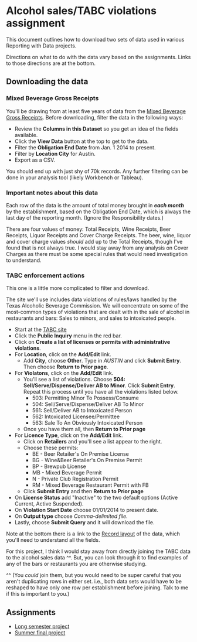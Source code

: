 # Alcohol sales/TABC violations assignment

This document outlines how to download two sets of data used in various Reporting with Data projects.

Directions on what to do with the data vary based on the assignments. Links to those directions are at the bottom.

## Downloading the data

### Mixed Beverage Gross Receipts

You'll be drawing from at least five years of data from the [Mixed Beverage Gross Receipts](https://data.texas.gov/Government-and-Taxes/Mixed-Beverage-Gross-Receipts/naix-2893). Before downloading, filter the data in the following ways:

- Review the **Columns in this Dataset** so you get an idea of the fields available.
- Click the **View Data** button at the top to get to the data.
- Filter the **Obligation End Date** from Jan. 1 2014 to present.
- Filter by **Location City** for Austin.
- Export as a CSV.

You should end up with just shy of 70k records. Any further filtering can be done in your analysis tool (likely Workbench or Tableau).

### Important notes about this data

Each row of the data is the amount of total money brought in **_each month_** by the establishment, based on the Obligation End Date, which is always the last day of the reporting month. (Ignore the Responsibility dates.)

There are four values of money: Total Receipts, Wine Receipts, Beer Receipts, Liquor Receipts and Cover Charge Receipts. The beer, wine, liquor and cover charge values _should_ add up to the Total Receipts, though I've found that is not always true. I would stay away from any analysis on Cover Charges as there must be some special rules that would need investigation to understand.


### TABC enforcement actions

This one is a little more complicated to filter and download.

The site we'll use includes data violations of rules/laws handled by the Texas Alcoholic Beverage Commission. We will concentrate on some of the most-common types of violations that are dealt with in the sale of alcohol in restaurants and bars: Sales to minors, and sales to intoxicated people.

- Start at the [TABC site](https://www.tabc.state.tx.us/enforcement/index.asp)
- Click the **Public Inquiry** menu in the red bar.
- Click on **Create a list of licenses or permits with administrative violations**.
- For **Location**, click on the **Add/Edit** link.
  - Add **City**, choose **Other**. Type in _AUSTIN_ and click **Submit Entry**. Then choose **Return to Prior page**.
- For **Violatons**, click on the **Add/Edit** link.
  - You'll see a list of violations. Choose **504: Sell/Serve/Dispense/Deliver AB to Minor**. Click **Submit Entry**. Repeat this process until you have all the violations listed below.
    - 503: Permitting Minor To Possess/Consume
    - 504: Sell/Serve/Dispense/Deliver AB To Minor
    - 561: Sell/Deliver AB to Intoxicated Person
    - 562: Intoxicated Licensee/Permittee
    - 563: Sale To An Obviously Intoxicated Person
  - Once you have them all, then **Return to Prior page**
- For **Licence Type**, click on the **Add/Edit** link.
  - Click on **Retailers** and you'll see a list appear to the right.
  - Choose these permits:
    - BE - Beer Retailer's On Premise License
    - BG - Wine&Beer Retailer's On Premise Permit
    - BP - Brewpub License
    - MB - Mixed Beverage Permit
    - N - Private Club Registration Permit
    - RM - Mixed Beverage Restaurant Permit with FB
  - Click **Submit Entry** and then **Return to Prior page**
- On **License Status** add "Inactive" to the two default options (Active Current, Active Suspended).
- On **Violation Start Date** choose 01/01/2014 to present date.
- On **Output type** choose _Comma-delimited file_.
- Lastly, choose **Submit Query** and it will download the file.

Note at the bottom there is a link to the [Record layout](https://www.tabc.texas.gov/public_Inquiry/admin_violations_record_layout.asp) of the data, which you'll need to understand all the fields.

For this project, I think I would stay away from directly joining the TABC data to the alcohol sales data ^^. But, you can look through it to find examples of any of the bars or restaurants you are otherwise studying.

^^ (You _could_ join them, but you would need to be super careful that you aren't duplicating rows in either set. i.e., both data sets would have to be reshaped to have only one row per establishment before joining. Talk to me if this is important to you.)

## Assignments

- [Long semester project](rubric-long-semester.md)
- [Summer final project](rubric-summer.md)
